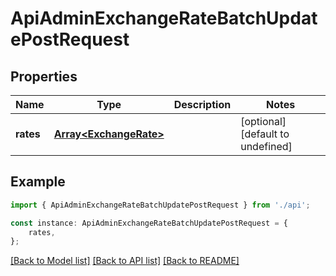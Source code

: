 # ApiAdminExchangeRateBatchUpdatePostRequest


## Properties

Name | Type | Description | Notes
------------ | ------------- | ------------- | -------------
**rates** | [**Array&lt;ExchangeRate&gt;**](ExchangeRate.md) |  | [optional] [default to undefined]

## Example

```typescript
import { ApiAdminExchangeRateBatchUpdatePostRequest } from './api';

const instance: ApiAdminExchangeRateBatchUpdatePostRequest = {
    rates,
};
```

[[Back to Model list]](../README.md#documentation-for-models) [[Back to API list]](../README.md#documentation-for-api-endpoints) [[Back to README]](../README.md)
